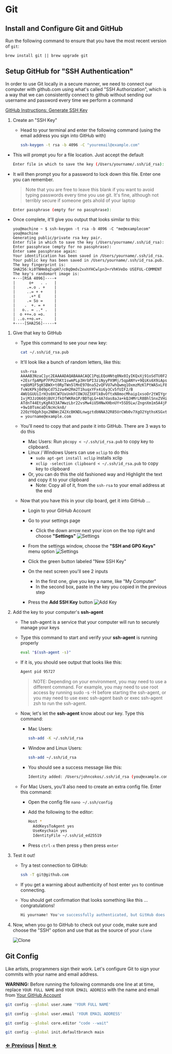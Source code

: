 # Git

## Install and Configure Git and GitHub

Run the following command to ensure that you have the most recent version of `git`:

`brew install git || brew upgrade git`

## Setup GitHub for "SSH Authentication"

In order to use Git locally in a secure manner, we need to connect our computer with github.com using what's called "SSH Authorization", which is a way that we can consistently connect to github without sending our username and password every time we perform a command

[GitHub Instructions: Generate SSH Key](https://docs.github.com/en/github/authenticating-to-github/connecting-to-github-with-ssh/generating-a-new-ssh-key-and-adding-it-to-the-ssh-agent)


1. Create an "SSH Key"
   - Head to your terminal and enter the following command (using the email address you sign into GitHub with)

     ```bash
     ssh-keygen -t rsa -b 4096 -C "youremail@example.com"
     ```

- This will prompt you for a file location. Just accept the default

    ```bash
    Enter file in which to save the key (/Users/yourname/.ssh/id_rsa):
    ```

- It will then prompt you for a password to lock down this file. Enter one you can remember.

    > Note that you are free to leave this blank if you want to avoid typing passwords every time you use git. It's fine, although not terribly secure if someone gets ahold of your laptop

    ```bash
    Enter passphrase (empty for no passphrase):
    ```

- Once complete, it'll give you output that looks similar to this:

    ```text
    you@machine ~ $ ssh-keygen -t rsa -b 4096 -C "me@examplecom"
    you@machine
    Generating public/private rsa key pair.
    Enter file in which to save the key (/Users/yourname/.ssh/id_rsa):
    Enter passphrase (empty for no passphrase):
    Enter same passphrase again:
    Your identification has been saved in /Users/yourname/.ssh/id_rsa.
    Your public key has been saved in /Users/yourname/.ssh/id_rsa.pub.
    The key fingerprint is:
    SHA256:ki0TNHm8qIvpH7/c0qQmdv2xxhYHCwlpn3+rVhKVeDo USEFUL-COMMENT
    The key's randomart image is:
    +---[RSA 4096]----+
    |      o+   . .   |
    |     .=.o . +    |
    |     ..= + +     |
    |      .+* E      |
    |     .= So =     |
    |    .  +. = +    |
    |   o.. = ..* .   |
    |  o ++=.o =o.    |
    | ..o.++o.=+.     |
    +----[SHA256]-----+
    ```

1. Give that key to GitHub

   - Type this command to see your new key:

     ```bash
     cat ~/.ssh/id_rsa.pub
     ```

   - It'll look like a bunch of random letters, like this:

     ```text
     ssh-rsa AAAAB3NzaC1yc2EAAAADAQABAAACAQC1PqLEQoHNtq0Nx0IyIKQxXj91oSdTU0F2LA5FnCRPSJLBplzBtlkZdG9JLX
     +2EsrfpAMpP7FPU2hKt1swmPLp3HrbPI3ziNyyPX9Mj/5qpANYv+9QiKs6X9iApsfl0r985BE0XthFqJNYzBKM
     +q6bM1F5gKSBWX+t0RpTWn5lMnE970na52vQFVU7whQwmq1OxmzMzKlPtWA5xLF8b/
     fvWzKPkj0d9pCd752zw4H2Rm2T1huqxYFx4i6y3Cv5fUIF2/B
     4WU1GUUiIrH3s0XCW7UxUnkFCOWJUZ3XFlkBvOftxN8mocMhaip1xsoOr2tWIYgrABcmFOE9vXKE7Z64ILO+
     1vjM3JzO660jBUYJfkOfWKRm1P/BDTqLG+4A7das8aJa+kQJHMrLR8BhlSnxZVHiNhbrGHaKcH8CZVuF/
     ATdnT44EtyKgR433A7WwzLbr22vsMw4iU5HNwXHbnUY+5SD5Lw/ZngnXm1m5A4jP/7MBs4eJlYw6+K+HiNIze
     +9w10TsmcaDlNcHckn8/
     22OzY6Qph3qx2NBWcZ42XcBKNDLnwgztdbNNA32R85UrCWb0v7XgO2YgthsKSGxtA3wSL32BWfJwlrkLuUJvLQ=
     = yourname@example.com
     ```

   - You'll need to copy that and paste it into GitHub. There are 3 ways to do this
   
      - Mac Users: Run `pbcopy < ~/.ssh/id_rsa.pub` to copy key to clipboard.
      - Linux / Windows Users can use `xclip` to do this
        - `sudo apt-get install xclip` installs xclip
        - `xclip -selection clipboard < ~/.ssh/id_rsa.pub` to copy key to clipboard
      - Or, you can do this the old fashioned way and Highlight the text and copy it to your clipboard
        - Note: Copy all of it, from the `ssh-rsa` to your email address at the end
        
   - Now that you have this in your clip board, get it into GitHub ...

     - Login to your GitHub Account

     - Go to your settings page
       - Click the down arrow next your icon on the top right and choose **"Settings"**
       ![Settings](../images/settings.png)

     - From the settings window, choose the **"SSH and GPG Keys"** menu option
       ![Settings](../images/keys.png)

     - Click the green button labeled "New SSH Key"

     - On the next screen you'll see 2 inputs
       - In the first one, give you key a name, like "My Computer"
       - In the second box, paste in the key you copied in the previous step

     - Press the **Add SSH Key** button
       ![Add Key](../images/add-key.png)

1. Add the key to your computer's **ssh-agent**
   - The ssh-agent is a service that your computer will run to securely manage your keys

   - Type this command to start and verify your **ssh-agent** is running properly

     ```bash
     eval "$(ssh-agent -s)"
     ```

   - If it is, you should see output that looks like this:

     ```bash
     Agent pid 95727
     ```

     > NOTE: Depending on your environment, you may need to use a different command. For example, you may need to use root access by running sudo -s -H before starting the ssh-agent, or you may need to use exec ssh-agent bash or exec ssh-agent zsh to run the ssh-agent.

   - Now, let's let the **ssh-agent** know about our key. Type this command:

     - Mac Users:

       ```bash
       ssh-add -K ~/.ssh/id_rsa
       ```

     - Window and Linux Users:

       ```bash
       ssh-add ~/.ssh/id_rsa
       ```

     - You should see a success message like this:

       ```bash
       Identity added: /Users/johncokos/.ssh/id_rsa (you@example.com)
       ```

   - For Mac Users, you'll also need to create an extra config file. Enter this command:
     - Open the config file `nano ~/.ssh/config`
     - Add the following to the editor:

       ```bash
       Host *
         AddKeysToAgent yes
         UseKeychain yes
         IdentityFile ~/.ssh/id_ed25519
       ```

      - Press `ctrl-x` then press `y` then press `enter`

1. Test it out!

     - Try a test connection to GitHub:

       ```bash
       ssh -T git@github.com
       ```

     - If you get a warning about authenticity of host enter `yes` to continue connecting.
     - You should get confirmation that looks something like this ... congratulations!

       ```bash
       Hi yourname! You've successfully authenticated, but GitHub does not provide shell access.
       ```

1. Now, when you go to GitHub to check out your code, make sure and choose the "SSH" option and use that as the source of your `clone`

   ![Clone](../images/clone.png)


## Git Config

Like artists, programmers sign their work. Let's configure Git to sign your commits with your name and email address.

**WARNING:** Before running the following commands one line at at time, replace `YOUR FULL NAME` and `YOUR EMAIL ADDRESS` with the name and email from [Your GitHub Account](https://github.com/settings/profile)

```bash
git config --global user.name 'YOUR FULL NAME'
```

```bash
git config --global user.email 'YOUR EMAIL ADDRESS'
```

```bash
git config --global core.editor "code --wait"
```

```bash
git config --global init.defaultbranch main
```


### [⇐ Previous](4-node.md) | [Next ⇒](6-tree.md)
